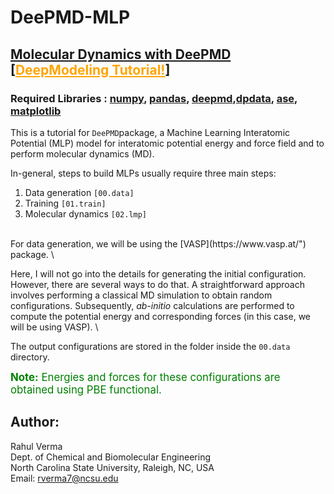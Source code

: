 # DeePMD-MLP
## [Molecular Dynamics with DeePMD](https://github.com/deepmodeling/deepmd-kit) [<a href="https://tutorials.deepmodeling.com/en/latest/" style="color:orange">DeepModeling Tutorial!</a>]

### Required Libraries : [numpy](https://pypi.org/project/numpy/), [pandas](https://pandas.pydata.org/), [deepmd](https://github.com/deepmodeling/deepmd-kit),[dpdata](https://github.com/deepmodeling/dpdata), [ase](https://pypi.org/project/ase/), [matplotlib](https://pypi.org/project/matplotlib/)

This is a tutorial for `DeePMD`package, a Machine Learning Interatomic Potential (MLP) model for interatomic potential energy and force field and to perform molecular dynamics (MD).
<br>

In-general, steps to build MLPs usually require three main steps: <br>
1. Data generation      `[00.data]`
2. Training             `[01.train]`
3. Molecular dynamics   `[02.lmp]`

<br>
For data generation, we will be using the [VASP](https://www.vasp.at/") package. \

Here, I will not go into the details for generating the initial configuration. However, there are several ways to do that. A straightforward approach involves performing a classical MD simulation to obtain random configurations. Subsequently, <i>ab-initio</i> calculations are performed to compute the potential energy and corresponding forces (in this case, we will be using VASP). \

The output configurations are stored in the folder inside the `00.data` directory.

<div class="alert alert-block alert-info">
    <span style="font-size: 1.2em; color: green;"> <b>Note:</b> Energies and forces for these configurations are obtained using PBE functional. </span>
</div>

## Author:
Rahul Verma \
Dept. of Chemical and Biomolecular Engineering \
North Carolina State University, Raleigh, NC, USA \
Email: rverma7@ncsu.edu

